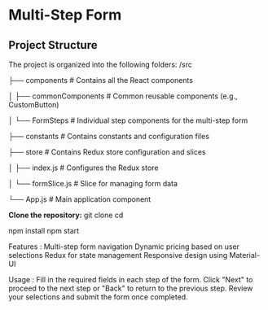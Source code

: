 # Multi-Step Form

## Project Structure

The project is organized into the following folders:
/src 

├── components # Contains all the React components

│ ├── commonComponents # Common reusable components (e.g., CustomButton)

│ └── FormSteps # Individual step components for the multi-step form 

├── constants # Contains constants and configuration files 

├── store # Contains Redux store configuration and slices 

│ ├── index.js # Configures the Redux store 

│ └── formSlice.js # Slice for managing form data 

└── App.js # Main application component

**Clone the repository:**
git clone <repository-url>
cd <project-directory>

npm install
npm start

Features :
Multi-step form navigation
Dynamic pricing based on user selections
Redux for state management
Responsive design using Material-UI

Usage :
Fill in the required fields in each step of the form.
Click "Next" to proceed to the next step or "Back" to return to the previous step.
Review your selections and submit the form once completed.
